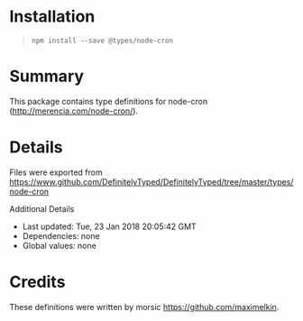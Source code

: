 # Installation
> `npm install --save @types/node-cron`

# Summary
This package contains type definitions for node-cron (http://merencia.com/node-cron/).

# Details
Files were exported from https://www.github.com/DefinitelyTyped/DefinitelyTyped/tree/master/types/node-cron

Additional Details
 * Last updated: Tue, 23 Jan 2018 20:05:42 GMT
 * Dependencies: none
 * Global values: none

# Credits
These definitions were written by morsic <https://github.com/maximelkin>.
